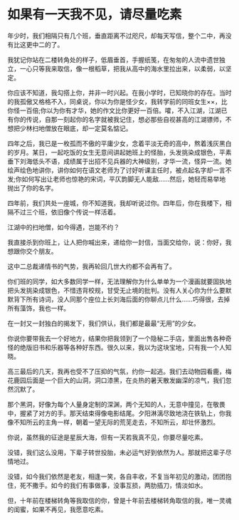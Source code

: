 # 如果有一天我不见，请尽量吃素

年少时，我们相隔只有几个班，垂直距离不过咫尺，却每天写信，整个二中，再没有比这更中二的了。 

我犹记你站在二楼转角处的样子，低眉垂首，手握纸笺，在匆匆的人流中遗世独立，一心只等我来取信，像一根稻草，把我从高中的海水里拉出来，以柔弱，以坚定。 

你应该不知道，我勾搭上你，并非一时兴起。在我小学时，已知晓你的存在。当时的我孤傲又格格不入，同桌说，你以为你是怪少女，我转学前的同班女生××，比你怪一百倍;你以为你有才华，她的作文比你更好一百倍。嚯，不入江湖，江湖已有你的传说，自那一刻起你的名字就被我记住，想必那些自视甚高的江湖镖师，不想把少林扫地僧放在眼底，却一定莫名惦记。 

四年之后，我已是一枚孤而不傲的平庸少女，念着平淡无奇的高中，熬着浅灰黑白的岁月。某日，一起吃饭的女生无意间讲起她班上的怪胎，头发挑染成银色，平素垂下刘海低头不语，成绩属于出招不见兵器的大神级别，才华一流，怪异一流。她绘声绘色地讲你，讲你如何在语文老师为了讨好听课主任时，被点起名字却一言不发;你如何写出让老师也惊艳的宋词，平仄韵脚无人能敌……然后，她轻而易举地抛出了你的名字。 

四年前，我们共处一座城，你不知道我，我却听说过你。四年后，你在我楼下，相隔不过三个班，依旧像个传说一样活着。 

江湖中的扫地僧，如今得遇，岂能不约？ 

我直接杀到你班上，让人把你喊出来，递给你一封信，当面交给你，说：你好，我想跟你交个朋友。 

这中二总裁递情书的气势，我再轮回几世大约都不会再有了。 

你们班的同学，如大多数同学一样，无法理解你为什么单单为一个漫画就要固执地把头发挑染成银色，不惜违背校规，甘受无止境的批判。没有人关心你为什么要默默背下所有诗词，没人同那个座位上长刘海后面的你聊点儿什么……巧得很，去掉所有藻饰，我也一样。 

在一封又一封独白的揭发下，我们供认，我们都是最最“无用”的少女。 

你说你要带我去一个好地方，结果你把我领到了一个隐秘二手店，里面出售各种奇怪的绝版旧书和乐器等各种好东西。很久以来，我以为这块宝地，只有我一个人知晓。 

高三最后的几天，我再也受不了压抑的气氛，约你一起逃。我们去动物园看鹿，梅花鹿园后面是一个巨大的山洞，洞口漆黑，在炎热的暑天散发幽深的凉气，我们忽然沉默了。 

那个黑洞，好像为每个人量身定制的深渊，两个无知的人，无意中撞见，在敬畏中，握紧了对方的手。那天结束得像电影结尾。夕阳淋漓尽致地浇在铁轨上，你我像不知所云的主角一样，朝着一望无际的荒芜走去，不知所云，却壮怀激烈。 

你说，虽然我的征途是星辰大海，但有一天若我真不见，你要尽量吃素。 

没错，我们这么没用，下辈子转世投胎，未必运气好到依然为人。那就把这辈子尽情地过。 

没错，如今我们依然是老友，相逢一笑，各自丰收，不复当年初见的激动，团团抱住，死不撒手。如今的我们有事做事，没事互损，两肋插刀，情淡如水。 

但，十年前在楼梯转角等我取信的你，曾是十年前去楼梯转角取信的我，唯一灵魂的闺蜜，如果不再见，我愿意吃素。